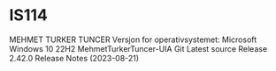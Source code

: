 # IS114
MEHMET TURKER TUNCER
Versjon for operativsystemet: Microsoft Windows 10 22H2
MehmetTurkerTuncer-UIA
Git Latest source Release 2.42.0 Release Notes (2023-08-21)